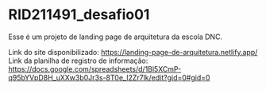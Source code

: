 # RID211491_desafio01
Esse é um projeto de landing page de arquitetura da escola DNC.

Link do site disponibilizado: https://landing-page-de-arquitetura.netlify.app/
Link da planilha de registro de informação: https://docs.google.com/spreadsheets/d/1Bl5XCmP-q95bYVpD8H_uXXw3b0Jr3s-8T0e_I2Zr7lk/edit?gid=0#gid=0
